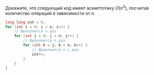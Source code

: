 Докажите, что следующий код имеет асимптотику $O(n^3)$, посчитав количество операций в зависимости от n. 

```cpp
long long cnt = 0;
for (int i = 0; i < n; i++) {
    // Выполнится n раз
    for (int j = 0; j < n; j++) {
        // Выполнится n раз
        for (int k = j; k < n; k++) {
            // Выполнится n-j раз
            cnt++;
        }
    }
}
```